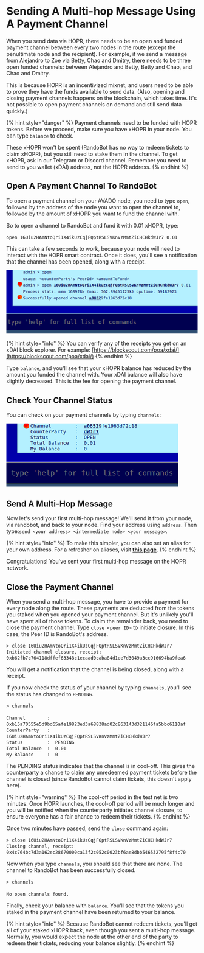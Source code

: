 <!-- ---
description: Send your first multi-hop message
--- -->

# Sending A Multi-hop Message Using A Payment Channel

When you send data via HOPR, there needs to be an open and funded payment channel between every two nodes in the route \(except the penultimate node and the recipient\). For example, if we send a message from Alejandro to Zoe via Betty, Chao and Dmitry, there needs to be three open funded channels: between Alejandro and Betty, Betty and Chao, and Chao and Dmitry.

This is because HOPR is an incentivized mixnet, and users need to be able to prove they have the funds available to send data. \(Also, opening and closing payment channels happens on the blockchain, which takes time. It's not possible to open payment channels on demand and still send data quickly.\)

{% hint style="danger" %}
Payment channels need to be funded with HOPR tokens. Before we proceed, make sure you have xHOPR in your node. You can type `balance` to check.

These xHOPR won't be spent \(RandoBot has no way to redeem tickets to claim xHOPR\), but you still need to stake them in the channel. To get xHOPR, ask in our Telegram or Discord channel. Remember you need to send to you wallet \(xDAI\) address, not the HOPR address.
{% endhint %}

## Open A Payment Channel To RandoBot

To open a payment channel on your AVADO node, you need to type `open`, followed by the address of the node you want to open the channel to, followed by the amount of xHOPR you want to fund the channel with.

So to open a channel to RandoBot and fund it with 0.01 xHOPR, type:

```text
open 16Uiu2HAmNtoQri1X4ikUzCqjFQptRSLSVKnVzMmtZiCHCHkdWJr7 0.01
```

This can take a few seconds to work, because your node will need to interact with the HOPR smart contract. Once it does, you'll see a notification that the channel has been opened, along with a receipt.

![Opening a channel to RandoBot](../.gitbook/assets/avado-channel-to-randobot.png)

{% hint style="info" %}
You can verify any of the receipts you get on an xDAI block explorer. For example: [https://blockscout.com/poa/xdai/](https://blockscout.com/poa/xdai/)
{% endhint %}

Type `balance`, and you'll see that your xHOPR balance has reduced by the amount you funded the channel with. Your xDAI balance will also have slightly decreased. This is the fee for opening the payment channel.

## Check Your Channel Status

You can check on your payment channels by typing `channels`:

![Currently open channels](../.gitbook/assets/avado-open-channels.png)

## Send A Multi-Hop Message

Now let's send your first multi-hop message! We'll send it from your node, via randobot, and back to your node. Find your address using `address`. Then type:`send <your address> <intermediate node> <your message>`.

{% hint style="info" %}
To make this simpler, you can also set an alias for your own address. For a refresher on aliases, visit [**this page**](talking-with-randobot.md#step-3-set-an-alias).
{% endhint %}

Congratulations! You've sent your first multi-hop message on the HOPR network.

## Close the Payment Channel

When you send a multi-hop message, you have to provide a payment for every node along the route. These payments are deducted from the tokens you staked when you opened your payment channel. But it's unlikely you'll have spent all of those tokens. To claim the remainder back, you need to close the payment channel. Type `close <peer ID>` to initiate closure. In this case, the Peer ID is RandoBot's address.

```text
> close 16Uiu2HAmNtoQri1X4ikUzCqjFQptRSLSVKnVzMmtZiCHCHkdWJr7
Initiated channel closure, receipt: 0xb62fb7c764118dffef63348c1ecaad0caba84d1ee7d3049a3cc916694ba9fea6
```

You will get a notification that the channel is being closed, along with a receipt.

If you now check the status of your channel by typing `channels`, you'll see the status has changed to `PENDING`.

```text
> channels

Channel        :  0xb15a70555e5d9bd65afe19823ed3a68838ad02c863143d321146fa5bbc6110af
CounterParty   :  16Uiu2HAmNtoQri1X4ikUzCqjFQptRSLSVKnVzMmtZiCHCHkdWJr7
Status         :  PENDING
Total Balance  :  0.01
My Balance     :  0
```

The PENDING status indicates that the channel is in cool-off. This gives the counterparty a chance to claim any unredeemed payment tickets before the channel is closed \(since RandoBot cannot claim tickets, this doesn't apply here\).

{% hint style="warning" %}
The cool-off period in the test net is two minutes. Once HOPR launches, the cool-off period will be much longer and you will be notified when the counterparty initiates channel closure, to ensure everyone has a fair chance to redeem their tickets.
{% endhint %}

Once two minutes have passed, send the `close` command again:

```text
> close 16Uiu2HAmNtoQri1X4ikUzCqjFQptRSLSVKnVzMmtZiCHCHkdWJr7
Closing channel, receipt: 0x4c764bc7d3a162ec28670000ca13f2c052c0023bf6ae8dbb546532795f8f4c70
```

Now when you type `channels`, you should see that there are none. The channel to RandoBot has been successfully closed.

```text
> channels

No open channels found.
```

Finally, check your balance with `balance`. You'll see that the tokens you staked in the payment channel have been returned to your balance.

{% hint style="info" %}
Because RandoBot cannot redeem tickets, you'll get all of your staked xHOPR back, even though you sent a multi-hop message. Normally, you would expect the node at the other end of the party to redeem their tickets, reducing your balance slightly.
{% endhint %}
